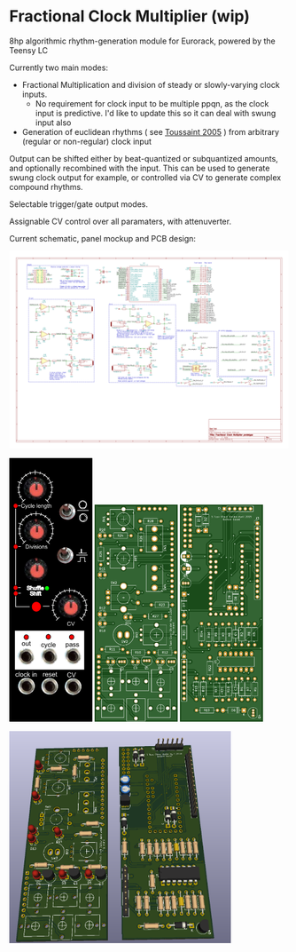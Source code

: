 # Fractional Clock Multiplier (wip)
8hp algorithmic rhythm-generation module for Eurorack, powered by the Teensy LC

Currently two main modes:
* Fractional Multiplication and division of steady or slowly-varying clock inputs.
  * No requirement for clock input to be multiple ppqn, as the clock input is predictive. I'd like to update this so it can deal with swung input also
* Generation of euclidean rhythms ( see [Toussaint 2005](http://cgm.cs.mcgill.ca/~godfried/publications/banff.pdf) ) from arbitrary (regular or non-regular) clock input 

Output can be shifted either by beat-quantized or subquantized amounts, and optionally recombined with the input. This can be used to generate swung clock output for example, or controlled via CV to generate complex compound rhythms. 

Selectable trigger/gate output modes. 

Assignable CV control over all paramaters, with attenuverter. 

Current schematic, panel mockup and PCB design:

<img src="https://github.com/TuskSE/Fractional-clock-multiplier/blob/master/Kicad%20schematic/Fractional%20clock%20divider%20PCB%202/Schematic.png" width="800" />

<img src="https://github.com/TuskSE/Fractional-clock-multiplier/blob/master/Panel%20mockup.png" width="150" /> <img src="https://github.com/TuskSE/Fractional-clock-multiplier/blob/master/Kicad%20schematic/Fractional%20clock%20divider%20PCB%202/topPCB.png" width="150" /> <img src="https://github.com/TuskSE/Fractional-clock-multiplier/blob/master/Kicad%20schematic/Fractional%20clock%20divider%20PCB%202/bottomPCB.png" width="150" /> 

<img src="https://github.com/TuskSE/Fractional-clock-multiplier/blob/master/Kicad%20schematic/Fractional%20clock%20divider%20PCB%202/render.png" width="400" />
